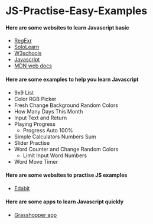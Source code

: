 # JS-Practise-Easy-Examples
#### Here are some websites to learn Javascript basic
  - [RegExr](https://regexr.com/)
  - [SoloLearn](https://www.sololearn.com/)
  - [W3schools](https://www.w3schools.com/)
  - [Javascript](https://www.javascript.com/)
  - [MDN web docs](https://developer.mozilla.org/en-US/docs/Web/JavaScript)
#### Here are some examples to help you learn Javascript
  - 9x9 List
  - Color RGB Picker
  - Fresh Change Background  Random Colors
  - How Many Days This Month
  - Input Text and Return
  - Playing Progress
    - Progress Auto 100%
  - Simple Calculators Numbers Sum
  - Slider Practise
  - Word Counter and Change Random Colors
    - Limit Input Word Numbers
  - Word Move Timer
#### Here are some websites to practise JS examples
  - [Edabit](https://edabit.com/)
#### Here are some apps to learn Javascript quickly
  - [Grasshopper app](https://grasshopper.app/)
